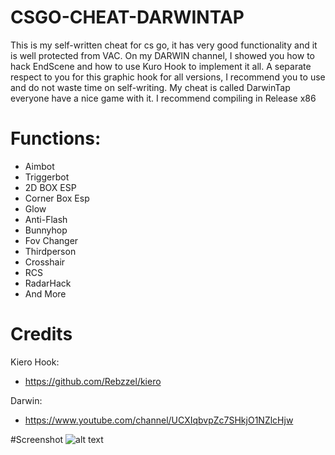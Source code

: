 # CSGO-CHEAT-DARWINTAP
This is my self-written cheat for cs go, it has very good functionality and it is well protected from VAC. On my DARWIN channel, I showed you how to hack EndScene and how to use Kuro Hook to implement it all. A separate respect to you for this graphic hook for all versions, I recommend you to use and do not waste time on self-writing. My cheat is called DarwinTap everyone have a nice game with it. I recommend compiling in Release x86
# Functions:
- Aimbot
- Triggerbot
- 2D BOX ESP
- Corner Box Esp
- Glow
- Anti-Flash
- Bunnyhop
- Fov Changer
- Thirdperson
- Crosshair
- RCS
- RadarHack
- And More
# Credits
Kiero Hook:
- https://github.com/Rebzzel/kiero

Darwin:
- https://www.youtube.com/channel/UCXIqbvpZc7SHkjO1NZlcHjw

#Screenshot
![alt text](https://i.imgur.com/Y5IwjZR.png)
